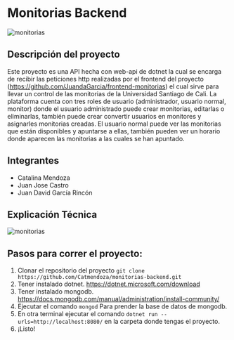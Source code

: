 # Monitorias Backend
![monitorias](https://firebasestorage.googleapis.com/v0/b/files-f91c4.appspot.com/o/Mockup2.jpg?alt=media&token=cd7dff57-c44c-446d-9666-2bfefcf63bc5)

## Descripción del proyecto
Este proyecto es una API hecha con web-api de dotnet la cual se encarga de recibir las peticiones http realizadas por el frontend del proyecto (https://github.com/JuandaGarcia/frontend-monitorias) el cual sirve para llevar un control de las monitorias de la Universidad Santiago de Cali. La plataforma cuenta con tres roles de usuario (administrador, usuario normal, monitor) donde el usuario administrado puede crear monitorias, editarlas o eliminarlas, también puede crear convertir usuarios en monitores y asignarles monitorias creadas. El usuario normal puede ver las monitorias que están disponibles y apuntarse a ellas, también pueden ver un horario donde aparecen las monitorias a las cuales se han apuntado.

## Integrantes
- Catalina Mendoza
- Juan Jose Castro
- Juan David García Rincón

## Explicación Técnica
![monitorias](https://firebasestorage.googleapis.com/v0/b/files-f91c4.appspot.com/o/Frame%206.png?alt=media&token=fe82f14a-75a3-4ad5-ab12-e08a9907342c)

## Pasos para correr el proyecto:
1. Clonar el repositorio del proyecto ```git clone https://github.com/Catmendoza/monitorias-backend.git```
2. Tener instalado dotnet. https://dotnet.microsoft.com/download
3. Tener instalado mongodb. https://docs.mongodb.com/manual/administration/install-community/
4. Ejecutar el comando ```mongod``` Para prender la base de datos de mongodb.
5. En otra terminal ejecutar el comando ```dotnet run --urls=http://localhost:8080/``` en la carpeta donde tengas el proyecto.
6. ¡Listo!
